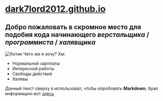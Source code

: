 # [dark7lord2012.github.io](https://dark7lord2012.github.io)
## Добро пожаловать в скромное место для подобия кода начинающего _верстальщика_ / _программиста_ / _халявщика_
![Котик](http://st-gdefon.gallery.world/wallpapers_original/653320_gallery.world.jpg)
Чего же я хочу? Хм:
* Нормальной зарплаты
* Интересной работы
* Свободы действий
* Халявы

Данный текст сверху я использовал, чтобы опробовать __Markdown__, брал информацию вот [здесь](https://guides.hexlet.io/markdown/)

